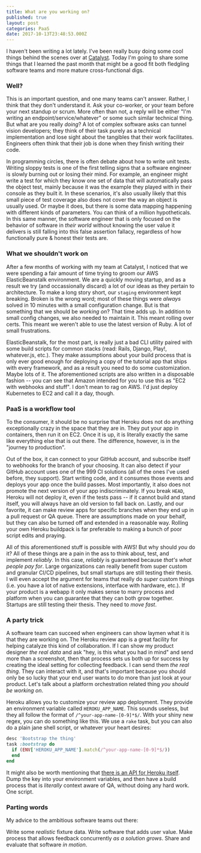```yaml
---
title: What are you working on?
published: true
layout: post
categories: PaaS
date: 2017-10-13T23:48:53.000Z
---
```


I haven't been writing a lot lately. I've been really busy doing some cool things behind the scenes over at [Catalyst](https://getcatalyst.io). Today I'm going to share some things that I learned the past month that might be a good fit both fledgling software teams and more mature cross-functional digs. 

### Well?

This is an important question, and one many teams can't answer. Rather, I think that they don't understand it. Ask your co-worker, or your team before your next standup or scrum. More often than not, a reply will be either "I'm writing an endpoint/service/whatever" or some such similar technical thing. But what are you really _doing_? A lot of complex software asks can tunnel vision developers; they think of their task purely as a technical implementation and lose sight about the tangibles that their work facilitates. Engineers often think that their job is done when they finish writing their code. 

In programming circles, there is often debate about how to write unit tests. Writing sloppy tests is one of the first telling signs that a software engineer is slowly burning out or losing their mind. For example, an engineer might write a test for which they know one set of data that will automatically pass the object test, mainly because it was the example they played with in their console as they built it. In these scenarios, it's also usually likely that this small piece of test coverage also does not cover the way an object is usually used. Or maybe it does, but there is some data mapping happening with different kinds of parameters. You can think of a million hypotheticals. In this same manner, the software engineer that is only focused on the behavior of software in _their world_ without knowing the user value it delivers is still falling into this false assertion fallacy, regardless of how functionally pure & honest their tests are. 

### What we shouldn't work on

After a few months of working with my team at Catalyst, I noticed that we were spending a fair amount of time trying to groom our AWS ElasticBeanstalk environment. We are a quickly moving startup, and as a result we try (and occassionally discard) a lot of our ideas as they pertain to architecture. To make a long story short, our `staging` environment kept breaking. Broken is the wrong word; most of these things were _always_ solved in 10 minutes with a small configuration change. But is that something that we should be _working on_? That time adds up. In addition to small config changes, we also needed to maintain it. This meant rolling over certs. This meant we weren't able to use the latest version of Ruby. A lot of small frustrations.

ElasticBeanstalk, for the most part, is really just a bad CLI utility paired with some build scripts for common stacks (read: Rails, Django, Play!, whatever.js, etc.). They make assumptions about your build process that is only ever good enough for deploying a copy of the tutorial app that ships with every framework, and as a result you need to do some customization. Maybe lots of it. The aforementioned scripts are also written in a disposable fashion -- you can see that Amazon intended for you to use this as "EC2 with webhooks and stuff". I don't mean to rag on AWS. I'd just deploy Kubernetes to EC2 and call it a day, though. 

### PaaS is a workflow tool

To the consumer, it should be no surprise that Heroku does not do anything exceptionally crazy in the space that they are in. They put your app in containers, then run it on EC2. Once it is up, it is literally exactly the same like everything else that is out there. The difference, however, is in the "journey to production". 

Out of the box, it can connect to your GitHub account, and subscribe itself to webhooks for the branch of your choosing. It can also detect if your GitHub account uses one of the 999 CI solutions (all of the ones I've used before, they support). Start writing code, and it consumes those events and deploys your app once the build passes. Most importantly, it also does not promote the next version of your app indiscriminately. If you break `HEAD`, Heroku will not deploy it, even if the tests pass -- if it cannot build and stand itself, you will always have an old version to fall back on. Lastly, and our favorite, it can make review apps for specific branches when they end up in a pull request or QA queue. There are assumptions made on your behalf, but they can also be turned off and extended in a reasonable way. Rolling your own Heroku buildpack is far preferable to making a bunch of poor script edits and praying. 

All of this aforementioned stuff is possible with AWS! But why should _you_ do it? All of these things are a pain in the ass to think about, test, and implement _reliably_. In this case, _reliably_ is guaranteed because _that's what people pay for_. Large organizations can really benefit from super custom and granular CI/CD pipelines, but small startups are still testing their thesis. I will even accept the argument for teams that really do _super_ custom things (i.e. you have a lot of native extensions, interface with hardware, etc.). If your product is a webapp it only makes sense to marry process and platform when you can guarantee that they can both grow together. Startups are still testing their thesis. They need to _move fast_. 

### A party trick

A software team can succeed when engineers can show laymen what it is that they are working on. The Heroku review app is a great facility for helping catalyze this kind of collaboration. If I can show my product designer _the real data_ and ask "hey, is this what you had in mind" and send more than a screenshot, then that process sets us both up for success by creating the ideal setting for collecting feedback. I can send them _the real thing_. They can interact with it, and that's important because you should only be so lucky that your end user wants to do more than just look at your product. Let's talk about a platform orchestration related thing _you should be working on_.

Heroku allows you to customize your review app deployment. They provide an environment variable called `HEROKU_APP_NAME`. This sounds useless, but they all follow the format of `/^your-app-name-[0-9]*$/`. With your shiny new regex, you can do something like this. We use a `rake` task, but you can also do a plain jane shell script, or whatever your heart desires:

```ruby
desc 'Bootstrap the thing'
task :bootstrap do
  if (ENV['HEROKU_APP_NAME'].match(/^your-app-name-[0-9]*$/))
  end
end
```

It might also be worth mentioning that [there is an API for Heroku itself](https://devcenter.heroku.com/articles/platform-api-reference). Dump the key into your environment variables, and then have a build process that is _literally_ context aware of QA, without doing any hard work. One script. 


### Parting words

My advice to the ambitious software teams out there:

Write some _realistic_ fixture data.
Write software that adds user value.
Make process that allows feedback concurrently _as a solution grows_.
Share and evaluate that software _in motion_. 
